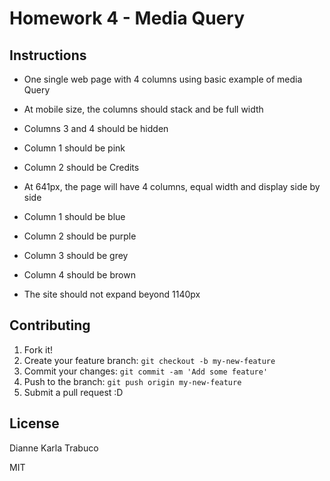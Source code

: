 # Homework 4 - Media Query

## Instructions
* One single web page with 4 columns using basic example of media Query

* At mobile size, the columns should stack and be full width
* Columns 3 and 4 should be hidden
* Column 1 should be pink
* Column 2 should be Credits

* At 641px, the page will have 4 columns, equal width and display side by side
* Column 1 should be blue
* Column 2 should be purple
* Column 3 should be grey
* Column 4 should be brown

* The site should not expand beyond 1140px

## Contributing

1. Fork it!
2. Create your feature branch: `git checkout -b my-new-feature`
3. Commit your changes: `git commit -am 'Add some feature'`
4. Push to the branch: `git push origin my-new-feature`
5. Submit a pull request :D


## License
Dianne Karla Trabuco

MIT
